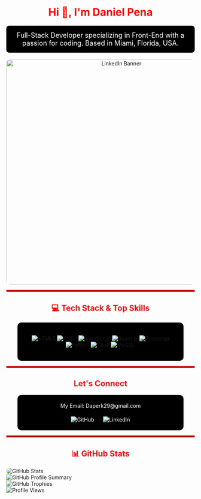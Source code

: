 <div align="center">
  <h1 style="color: #FF0000;">Hi 👋, I'm Daniel Pena</h1>
  <p style="color: #FFFFFF; background-color: #000000; padding: 15px; border-radius: 8px; font-size: 18px;">
    Full-Stack Developer specializing in Front-End with a passion for coding. Based in Miami, Florida, USA.
  </p>
  <a href="https://www.linkedin.com/in/daniel-pena-90834b255/">
    <img src="https://media3.giphy.com/media/v1.Y2lkPTc5MGI3NjExbHE4Ymx5NzlucDJwZjJsbDl0cWR1dDdwd2FieGQ4aGlzNXQ5eWhkaCZlcD12MV9pbnRlcm5hbF9naWZfYnlfaWQmY3Q9Zw/SWoSkN6DxTszqIKEqv/giphy.webp" alt="LinkedIn Banner" width="600" style="border-radius: 10px;"/>
  </a>
</div>

<hr style="border: 2px solid #FF0000;">

<h2 align="center" style="color: #FF0000;">💻 Tech Stack & Top Skills</h2>
<div align="center" style="background-color: #000000; padding: 20px; border-radius: 10px; width: 80%; margin: 0 auto;">
  <p>
    <img src="https://img.shields.io/badge/HTML5-%23E34F26.svg?style=flat&logo=html5&logoColor=white" alt="HTML5">
    <img src="https://img.shields.io/badge/CSS3-%231572B6.svg?style=flat&logo=css3&logoColor=white" alt="CSS3">
    <img src="https://img.shields.io/badge/JavaScript-%23F7DF1E.svg?style=flat&logo=javascript&logoColor=%23black" alt="JavaScript">
    <img src="https://img.shields.io/badge/React-%2361DAFB.svg?style=flat&logo=react&logoColor=white" alt="React.js">
    <img src="https://img.shields.io/badge/Bootstrap-%237D1D7F.svg?style=flat&logo=bootstrap&logoColor=white" alt="Bootstrap">
    <img src="https://img.shields.io/badge/Python-%233673A1.svg?style=flat&logo=python&logoColor=white" alt="Python">
    <img src="https://img.shields.io/badge/Flask-%23000000.svg?style=flat&logo=flask&logoColor=white" alt="Flask">
    <img src="https://img.shields.io/badge/MySQL-%234479A1.svg?style=flat&logo=mysql&logoColor=white" alt="MySQL">
  </p>
</div>

<hr style="border: 2px solid #FF0000;">

<h2 align="center" style="color: #FF0000;">Let's Connect</h2>
<div align="center" style="background-color: #000000; padding: 20px; border-radius: 10px; width: 80%; margin: 0 auto; color: white;">
    <div style="display: flex; flex-direction: column; align-items: center; margin-bottom: 20px;">
        <span style="display: block; text-align: center;">My Email: Daperk29@gmail.com</span>
    </div>
    <a href="https://github.com/daperk" style="display: inline-block; text-decoration: none; color: white; margin-right: 20px;">
        <img src="https://img.shields.io/badge/GitHub-%23121011.svg?style=flat&logo=github&logoColor=white" alt="GitHub">
    </a>
    <a href="https://www.linkedin.com/in/daniel-pena-90834b255/" style="display: inline-block; text-decoration: none; color: white;">
        <img src="https://img.shields.io/badge/LinkedIn-%230077B5.svg?logo=linkedin&logoColor=white" alt="LinkedIn">
    </a>
</div>


<hr style="border: 2px solid #FF0000;">

<h2 align="center" style="color: #FF0000;">📊 GitHub Stats</h2>
<div style="display: flex; flex-direction:column;">
  <img src="https://github-readme-stats.vercel.app/api?username=daperk&show_icons=true&theme=dark" alt="GitHub Stats" style="border-radius: 10px;">
  <img src="https://github-profile-summary-cards.vercel.app/api/cards/profile-details?username=daperk&theme=dark" alt="GitHub Profile Summary">
  <img src="https://github-profile-trophy.vercel.app/?username=daperk&theme=darkhub&no-frame=true&column=7" alt="GitHub Trophies">
<img src="https://komarev.com/ghpvc/?username=daperk&color=blue&style=flat-square" alt="Profile Views">
</div>

